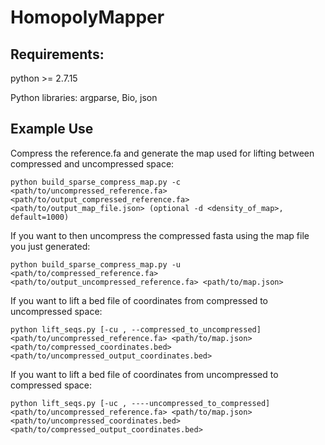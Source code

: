 # HomopolyMapper

## Requirements:
python >= 2.7.15

Python libraries: argparse, Bio, json

## Example Use
Compress the reference.fa and generate the map used for lifting between compressed and uncompressed space:

```python build_sparse_compress_map.py -c <path/to/uncompressed_reference.fa> <path/to/output_compressed_reference.fa> <path/to/output_map_file.json> (optional -d <density_of_map>, default=1000)```

If you want to then uncompress the compressed fasta using the map file you just generated:

```python build_sparse_compress_map.py -u <path/to/compressed_reference.fa> <path/to/output_uncompressed_reference.fa> <path/to/map.json>```

If you want to lift a bed file of coordinates from compressed to uncompressed space:

```python lift_seqs.py [-cu , --compressed_to_uncompressed] <path/to/uncompressed_reference.fa> <path/to/map.json> <path/to/compressed_coordinates.bed> <path/to/uncompressed_output_coordinates.bed>```

If you want to lift a bed file of coordinates from uncompressed to compressed space:

```python lift_seqs.py [-uc , ----uncompressed_to_compressed] <path/to/uncompressed_reference.fa> <path/to/map.json> <path/to/uncompressed_coordinates.bed> <path/to/compressed_output_coordinates.bed>```

